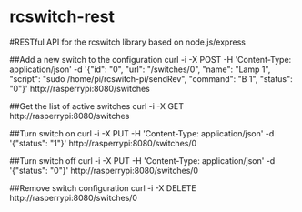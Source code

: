 rcswitch-rest
=============

#RESTful API for the rcswitch library based on node.js/express

##Add a new switch to the configuration
	curl -i -X POST -H 'Content-Type: application/json' -d '{"id": "0", "url": "/switches/0", "name": "Lamp 1", "script": "sudo /home/pi/rcswitch-pi/sendRev", "command": "B 1", "status": "0"}' http://rasperrypi:8080/switches

##Get the list of active switches
	curl -i -X GET http://rasperrypi:8080/switches

##Turn switch on
	curl -i -X PUT -H 'Content-Type: application/json' -d '{"status": "1"}' http://rasperrypi:8080/switches/0

##Turn switch off
	curl -i -X PUT -H 'Content-Type: application/json' -d '{"status": "0"}' http://rasperrypi:8080/switches/0

##Remove switch configuration
	curl -i -X DELETE http://rasperrypi:8080/switches/0